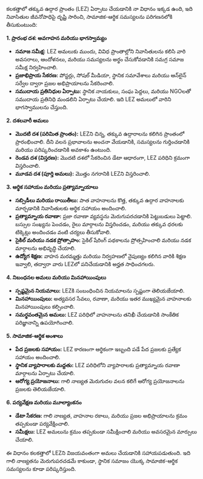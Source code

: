 కలకత్తాలో తక్కువ ఉద్గార ప్రాంతం (LEZ) ఏర్పాటు చేయడానికి నా విధానం ఇక్కడ ఉంది, ఇది నివాసితుల జీవనోపాధిపై దృష్టి సారించి, సామాజిక-ఆర్థిక సమస్యలను పరిగణనలోకి తీసుకుంటుంది:

**1. ప్రారంభ దశ: అవగాహన మరియు భాగస్వామ్యం**

*   **సమాజ సమీక్ష:** LEZ అమలుకు ముందు, వివిధ ప్రాంతాల్లోని నివాసితులను కలిసి వారి అవసరాలు, ఆందోళనలు, మరియు సమస్యలను అర్థం చేసుకోవడానికి సమగ్ర సమాజ సమీక్ష నిర్వహించాలి.
*   **ప్రజాభిప్రాయ సేకరణ:** పోస్టర్లు, సోషల్ మీడియా, స్థానిక సమావేశాలు మరియు ఆన్‌లైన్ సర్వేల ద్వారా ప్రజల అభిప్రాయాలను సేకరించాలి.
*   **సముదాయ ప్రతినిధుల ఏర్పాటు:** స్థానిక నాయకులు, సంఘ పెద్దలు, మరియు NGOలతో సముదాయ ప్రతినిధి మండలిని ఏర్పాటు చేయాలి. ఇది LEZ అమలులో వారిని భాగస్వాములను చేస్తుంది.

**2. దశలవారీ అమలు**

*   **మొదటి దశ (పరిమిత ప్రాంతం):** LEZని చిన్న, తక్కువ ఉద్గారాలను కలిగిన ప్రాంతంలో ప్రారంభించాలి. దీని వలన ప్రభావాలను అంచనా వేయడానికి, సమస్యలను గుర్తించడానికి మరియు పరిష్కరించడానికి అవకాశం ఉంటుంది.
*   **రెండవ దశ (విస్తరణ):** మొదటి దశలో సేకరించిన డేటా ఆధారంగా, LEZ పరిధిని క్రమంగా విస్తరించాలి.
*   **మూడవ దశ (పూర్తి అమలు):** మొత్తం నగరానికి LEZని విస్తరించాలి.

**3. ఆర్థిక సహాయం మరియు ప్రత్యామ్నాయాలు**

*   **సబ్సిడీలు మరియు రాయితీలు:** పాత వాహనాలను కొత్త, తక్కువ ఉద్గార వాహనాలకు మార్చడానికి నివాసితులకు ఆర్థిక సహాయం అందించాలి.
*   **ప్రత్యామ్నాయ రవాణా:** ప్రజా రవాణా వ్యవస్థను మెరుగుపరచడానికి పెట్టుబడులు పెట్టాలి. బస్సుల సంఖ్యను పెంచడం, రైలు మార్గాలను విస్తరించడం, మరియు తక్కువ ధరలకు టిక్కెట్లు అందించడం వంటి చర్యలు తీసుకోవాలి.
*   **సైకిల్ మరియు నడక ప్రోత్సాహం:** సైకిల్ షేరింగ్ పథకాలను ప్రోత్సహించాలి మరియు నడక మార్గాలను అభివృద్ధి చేయాలి.
*   **ఉద్యోగ శిక్షణ:** వాహన మరమ్మత్తు మరియు నిర్వహణలో నైపుణ్యం కలిగిన వారికి శిక్షణ ఇవ్వాలి, తద్వారా వారు LEZలో పనిచేయడానికి అర్హత సాధించగలరు.

**4. నిబంధనల అమలు మరియు మినహాయింపులు**

*   **స్పష్టమైన నియమాలు:** LEZకి సంబంధించిన నియమాలను స్పష్టంగా తెలియజేయాలి.
*   **మినహాయింపులు:** అత్యవసర సేవలు, రవాణా, మరియు ఇతర ముఖ్యమైన వాహనాలకు మినహాయింపులు కల్పించాలి.
*   **సమర్థవంతమైన అమలు:** LEZ పరిధిలో వాహనాలను తనిఖీ చేయడానికి సాంకేతిక పరిజ్ఞానాన్ని ఉపయోగించాలి.

**5. సామాజిక-ఆర్థిక అంశాలు**

*   **పేద ప్రజలకు సహాయం:** LEZ కారణంగా ఆర్థికంగా ఇబ్బంది పడే పేద ప్రజలకు ప్రత్యేక సహాయం అందించాలి.
*   **స్థానిక వ్యాపారాలకు మద్దతు:** LEZ పరిధిలోని వ్యాపారాలకు ప్రత్యామ్నాయ రవాణా మార్గాలను ఏర్పాటు చేయాలి.
*   **ఆరోగ్య ప్రయోజనాలు:** గాలి నాణ్యత మెరుగుదల వలన కలిగే ఆరోగ్య ప్రయోజనాలను ప్రజలకు తెలియజేయాలి.

**6. పర్యవేక్షణ మరియు మూల్యాంకనం**

*   **డేటా సేకరణ:** గాలి నాణ్యత, వాహనాల రకాలు, మరియు ప్రజల అభిప్రాయాలను క్రమం తప్పకుండా పర్యవేక్షించాలి.
*   **సమీక్షలు:** LEZ అమలును క్రమం తప్పకుండా సమీక్షించాలి మరియు అవసరమైన మార్పులు చేయాలి.

ఈ విధానం కలకత్తాలో LEZని విజయవంతంగా అమలు చేయడానికి సహాయపడుతుంది. ఇది గాలి నాణ్యతను మెరుగుపరచడమే కాకుండా, స్థానిక సమాజం యొక్క సామాజిక-ఆర్థిక సమస్యలను కూడా పరిష్కరిస్తుంది.
